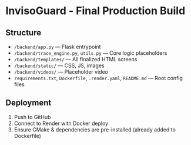 # InvisoGuard - Final Production Build

## Structure

- `/backend/app.py` — Flask entrypoint
- `/backend/trace_engine.py`, `utils.py` — Core logic placeholders
- `/backend/templates/` — All finalized HTML screens
- `/backend/static/` — CSS, JS, images
- `/backend/videos/` — Placeholder video
- `requirements.txt`, `Dockerfile`, `.render.yaml`, `README.md` — Root config files

## Deployment

1. Push to GitHub
2. Connect to Render with Docker deploy
3. Ensure CMake & dependencies are pre-installed (already added to Dockerfile)
